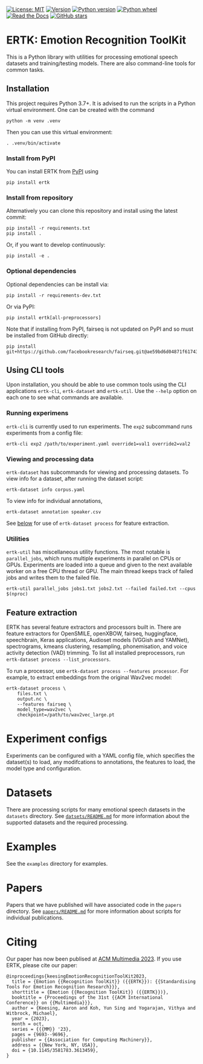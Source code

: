 [![License: MIT](https://img.shields.io/github/license/Strong-AI-Lab/emotion)](LICENSE)
[![Version](https://img.shields.io/pypi/v/ertk)](https://pypi.org/project/ertk/)
[![Python version](https://img.shields.io/pypi/pyversions/ertk)](https://pypi.org/project/ertk/)
[![Python wheel](https://img.shields.io/pypi/wheel/ertk)](https://pypi.org/project/ertk/)
[![Read the Docs](https://img.shields.io/readthedocs/ertk)](https://ertk.readthedocs.io/en/stable/)
[![GitHub stars](https://img.shields.io/github/stars/Strong-AI-Lab/emotion?style=social)](https://github.com/Strong-AI-Lab/emotion)

# ERTK: Emotion Recognition ToolKit
This is a Python library with utilities for processing emotional
speech datasets and training/testing models. There are also command-line
tools for common tasks.

## Installation
This project requires Python 3.7+. It is advised to run the scripts in a
Python virtual environment. One can be created with the command
```
python -m venv .venv
```
Then you can use this virtual environment:
```
. .venv/bin/activate
```

### Install from PyPI
You can install ERTK from [PyPI](https://pypi.org/project/ertk/) using
```
pip install ertk
```

### Install from repository
Alternatively you can clone this repository and install using the latest
commit:
```
pip install -r requirements.txt
pip install .
```
Or, if you want to develop continuously:
```
pip install -e .
```

### Optional dependencies
Optional dependencies can be install via:
```
pip install -r requirements-dev.txt
```
Or via PyPI:
```
pip install ertk[all-preprocessors]
```
Note that if installing from PyPI, fairseq is not updated on PyPI and so
must be installed from GitHub directly:
```
pip install git+https://github.com/facebookresearch/fairseq.git@ae59bd6d04871f6174351ad46c90992e1dca7ac7
```


## Using CLI tools
Upon installation, you should be able to use common tools using the CLI
applications `ertk-cli`, `ertk-dataset` and `ertk-util`. Use the
`--help` option on each one to see what commands are available.

### Running experimens
`ertk-cli` is currently used to run experiments. The `exp2` subcommand
runs experiments from a config file:
```
ertk-cli exp2 /path/to/experiment.yaml override1=val1 override2=val2
```

### Viewing and processing data
`ertk-dataset` has subcommands for viewing and processing datasets. To
view info for a dataset, after running the dataset script:
```
ertk-dataset info corpus.yaml
```

To view info for individual annotations,
```
ertk-dataset annotation speaker.csv
```

See [below](#feature-extraction) for use of `ertk-dataset process` for
feature extraction.

### Utilities
`ertk-util` has miscellaneous utility functions. The most notable is
`parallel_jobs`, which runs multiple experiments in parallel on CPUs or
GPUs. Experiments are loaded into a queue and given to the next
available worker on a free CPU thread or GPU. The main thread keeps
track of failed jobs and writes them to the failed file.
```
ertk-util parallel_jobs jobs1.txt jobs2.txt --failed failed.txt --cpus $(nproc)
```

## Feature extraction
ERTK has several feature extractors and processors built in. There are
feature extractors for OpenSMILE, openXBOW, fairseq, huggingface,
speechbrain, Keras applications, Audioset models (VGGish and YAMNet),
spectrograms, kmeans clustering, resampling, phonemisation, and voice
activity detection (VAD) trimming. To list all installed preprocessors,
run `ertk-dataset process --list_processors`.

To run a processor, use `ertk-dataset process --features processor`.
For example, to extract embeddings from the original Wav2vec model:
```
ertk-dataset process \
    files.txt \
    output.nc \
    --features fairseq \
    model_type=wav2vec \
    checkpoint=/path/to/wav2vec_large.pt
```


# Experiment configs
Experiments can be configured with a YAML config file, which specifies
the dataset(s) to load, any modifcations to annotations, the features
to load, the model type and configuration.


# Datasets
There are processing scripts for many emotional speech datasets in the
`datasets` directory. See [`datsets/README.md`](datasets/README.md) for
more information about the supported datasets and the required
processing.


# Examples
See the `examples` directory for examples.


# Papers
Papers that we have published will have associated code in the `papers`
directory. See [`papers/README.md`](papers/README.md) for more
information about scripts for individual publications.


# Citing
Our paper has now been publised at [ACM Multimedia 2023](
https://dl.acm.org/doi/10.1145/3581783.3613459). If you use ERTK, please
cite our paper:
```
@inproceedings{keesingEmotionRecognitionToolKit2023,
  title = {Emotion {{Recognition ToolKit}} ({{ERTK}}): {{Standardising Tools For Emotion Recognition Research}}},
  shorttitle = {Emotion {{Recognition ToolKit}} ({{ERTK}})},
  booktitle = {Proceedings of the 31st {{ACM International Conference}} on {{Multimedia}}},
  author = {Keesing, Aaron and Koh, Yun Sing and Yogarajan, Vithya and Witbrock, Michael},
  year = {2023},
  month = oct,
  series = {{{MM}} '23},
  pages = {9693--9696},
  publisher = {{Association for Computing Machinery}},
  address = {{New York, NY, USA}},
  doi = {10.1145/3581783.3613459},
}
```
